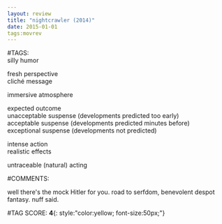 ```yaml
---  
layout: review  
title: "nightcrawler (2014)"  
date: 2015-01-01  
tags:movrev  
---  
```

  
#TAGS:  
silly humor  
  
fresh perspective  
cliché message  
  
immersive atmosphere  
  
expected outcome  
unacceptable suspense (developments predicted too early)  
acceptable suspense (developments predicted minutes before)  
exceptional suspense (developments not predicted)  
  
intense action  
realistic effects  
  
untraceable (natural) acting  
  
#COMMENTS:  
  
well there's the mock Hitler for you. road to serfdom, benevolent despot fantasy. nuff said.   
  
  
  
  
  
#TAG SCORE: **4**{: style:"color:yellow; font-size:50px;"}  
